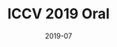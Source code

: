 ---
title: ICCV 2019 Oral
summary: Our paper "Discrete Laplace operator estimation for dynamic 3D reconstruction" by X. Xu and E. Dunn, was accepted for oral presentation in ICCV 2019. Acceptance rate 4.3%.
date: 2019-07
---